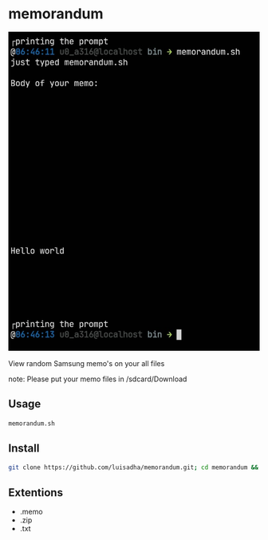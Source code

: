 # memorandum

![view](./img/crop.png)

View random Samsung memo's on your all files

note: Please put your memo files in /sdcard/Download

## Usage

```bash
memorandum.sh
```

## Install

```bash
git clone https://github.com/luisadha/memorandum.git; cd memorandum && bash install.sh
```

## Extentions
- .memo
- .zip
- .txt
